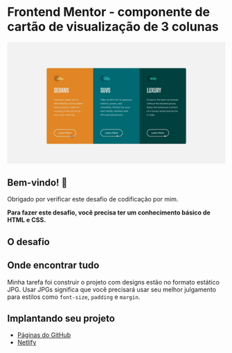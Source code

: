 # Frontend Mentor - componente de cartão de visualização de 3 colunas

![Visualização do design para o desafio de codificação do componente do cartão de visualização de 3 colunas](./design/active-states.jpg)

## Bem-vindo! 👋

Obrigado por verificar este desafio de codificação por mim.


**Para fazer este desafio, você precisa ter um conhecimento básico de HTML e CSS.**

## O desafio

## Onde encontrar tudo

Minha tarefa foi construir o projeto com designs estão no formato estático JPG. Usar JPGs significa que você precisará usar seu melhor julgamento para estilos como `font-size`, `padding` e `margin`.


## Implantando seu projeto

- [Páginas do GitHub](https://pages.github.com/)
- [Netlify](https://www.netlify.com/)
